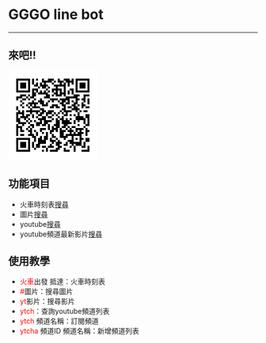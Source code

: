 # GGGO line bot
---
## 來吧!!
![Alt text](/public/image/qrcode.png)
## 功能項目
* 火車時刻表[搜尋](./assets/timeTable.js)
* 圖片[搜尋](./assets/search.js)
* youtube[搜尋](./assets/search.js)
* youtube頻道最新影片[搜尋](./assets/search.js)


## 使用教學
* <span style="color:red">火車</span>出發 抵達：火車時刻表
* <span style="color:red">#</span>圖片：搜尋圖片
* <span style="color:red">yt</span>影片：搜尋影片
* <span style="color:red">ytch</span>：查詢youtube頻道列表
* <span style="color:red">ytch</span> 頻道名稱：訂閱頻道
* <span style="color:red">ytcha</span> 頻道ID 頻道名稱：新增頻道列表
